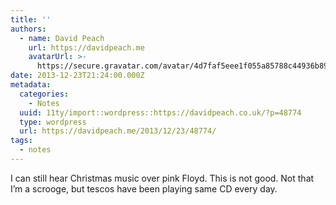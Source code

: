 ```yaml
---
title: ''
authors:
  - name: David Peach
    url: https://davidpeach.me
    avatarUrl: >-
      https://secure.gravatar.com/avatar/4d7faf5eee1f055a85788c44936b8995eaab6dfb004e7854ec747ccb272e91ee?s=96&d=mm&r=g
date: 2013-12-23T21:24:00.000Z
metadata:
  categories:
    - Notes
  uuid: 11ty/import::wordpress::https://davidpeach.co.uk/?p=48774
  type: wordpress
  url: https://davidpeach.me/2013/12/23/48774/
tags:
  - notes
---
```

I can still hear Christmas music over pink Floyd. This is not good. Not that I’m a scrooge, but tescos have been playing same CD every day.